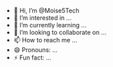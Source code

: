 - 👋 Hi, I’m @Moise5Tech
- 👀 I’m interested in ...
- 🌱 I’m currently learning ...
- 💞️ I’m looking to collaborate on ...
- 📫 How to reach me ...
- 😄 Pronouns: ...
- ⚡ Fun fact: ...

<!---
Moise5Tech/Moise5Tech is a ✨ special ✨ repository because its `README.md` (this file) appears on your GitHub profile.
You can click the Preview link to take a look at your changes.
--->
